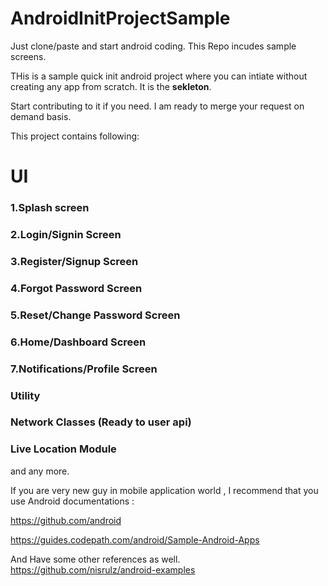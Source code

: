 # AndroidInitProjectSample
Just clone/paste and start android coding. This Repo incudes sample screens.

THis is a sample quick init android project where you can intiate without creating any app from scratch. It is the **sekleton**.

Start contributing to it if you need. I am ready to merge your request on demand basis.

This project contains following:

# UI
### 1.Splash screen 
### 2.Login/Signin Screen 
### 3.Register/Signup Screen 
### 4.Forgot Password Screen
### 5.Reset/Change Password Screen 
### 6.Home/Dashboard Screen
### 7.Notifications/Profile Screen


### Utility
### Network Classes (Ready to user api)
### Live Location Module
and any more.


If you are very new guy in mobile application world , I recommend that you use Android documentations :

https://github.com/android

https://guides.codepath.com/android/Sample-Android-Apps

And Have some other references as well.
https://github.com/nisrulz/android-examples
